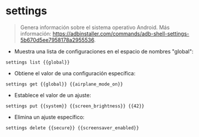 # settings

> Genera información sobre el sistema operativo Android.
> Más información: <https://adbinstaller.com/commands/adb-shell-settings-5b670d5ee7958178a2955536>.

- Muestra una lista de configuraciones en el espacio de nombres "global":

`settings list {{global}}`

- Obtiene el valor de una configuración específica:

`settings get {{global}} {{airplane_mode_on}}`

- Establece el valor de un ajuste:

`settings put {{system}} {{screen_brightness}} {{42}}`

- Elimina un ajuste específico:

`settings delete {{secure}} {{screensaver_enabled}}`
